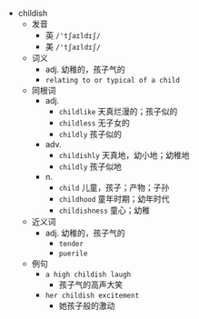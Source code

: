 - childish
  - 发音
    - 英 `/'tʃaɪldɪʃ/`
    - 美 `/'tʃaɪldɪʃ/`
  - 词义
    - adj. 幼稚的，孩子气的
    - `relating to or typical of a child`
  - 同根词
    - adj.
      - `childlike` 天真烂漫的；孩子似的
      - `childless` 无子女的
      - `childly` 孩子似的
    - adv.
      - `childishly` 天真地，幼小地；幼稚地
      - `childly` 孩子似地
    - n.
      - `child` 儿童，孩子；产物；子孙
      - `childhood` 童年时期；幼年时代
      - `childishness` 童心；幼稚
  - 近义词
    - adj. 幼稚的，孩子气的
      - `tender`
      - `puerile`
  - 例句
    - `a high childish laugh`
      - 孩子气的高声大笑
    - `her childish excitement`
      - 她孩子般的激动

